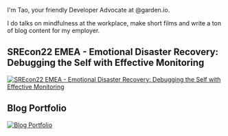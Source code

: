 I'm Tao, your friendly Developer Advocate at @garden.io.

I do talks on mindfulness at the workplace, make short films and write a ton of blog content for my employer.

## SREcon22 EMEA - Emotional Disaster Recovery: Debugging the Self with Effective Monitoring
[![SREcon22 EMEA - Emotional Disaster Recovery: Debugging the Self with Effective Monitoring](https://img.youtube.com/vi/ieiZJ6EWlDo/5.jpg)](https://www.youtube.com/watch?v=ieiZJ6EWlDo)

## Blog Portfolio
[![Blog Portfolio](https://user-images.githubusercontent.com/59834693/219618336-23bddba3-a719-4b79-8aed-7209b9a8c230.png)](https://garden.io/blog)
